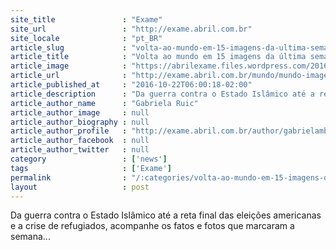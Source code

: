 ```yaml
---
site_title               : "Exame"
site_url                 : "http://exame.abril.com.br"
site_locale              : "pt_BR"
article_slug             : "volta-ao-mundo-em-15-imagens-da-ultima-semana-22-10"
article_title            : "Volta ao mundo em 15 imagens da última semana – 22/10"
article_image            : "https://abrilexame.files.wordpress.com/2016/10/14.jpg?quality=70&strip=all&w=680"
article_url              : "http://exame.abril.com.br/mundo/mundo-imagens-semana-2/"
article_published_at     : "2016-10-22T06:00:18-02:00"
article_description      : "Da guerra contra o Estado Islâmico até a reta final das eleições americanas e a crise de refugiados, acompanhe os fatos e fotos que marcaram a semana..."
article_author_name      : "Gabriela Ruic"
article_author_image     : null
article_author_biography : null
article_author_profile   : "http://exame.abril.com.br/author/gabrielambruic/"
article_author_facebook  : null
article_author_twitter   : null
category                 : ['news']
tags                     : ['Exame']
permalink                : "/:categories/volta-ao-mundo-em-15-imagens-da-ultima-semana-22-10/"
layout                   : post
---
```


Da guerra contra o Estado Islâmico até a reta final das eleições americanas e a crise de refugiados, acompanhe os fatos e fotos que marcaram a semana...
